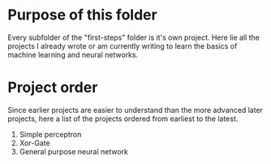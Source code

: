 # Purpose of this folder
Every subfolder of the "first-steps" folder is it's own project. Here lie all the projects I already wrote or am currently writing to learn the basics of machine learning and neural networks.
# Project order
Since earlier projects are easier to understand than the more advanced later projects, here a list of the projects ordered from earliest to the latest.
1. Simple perceptron
2. Xor-Gate
3. General purpose neural network
